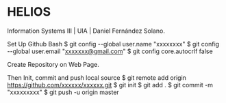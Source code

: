 # HELIOS
Information Systems III | UIA | Daniel Fernández Solano.

Set Up Github Bash
$ git config --global user.name "xxxxxxxx"
$ git config --global user.email "xxxxxxx@gmail.com"
$ git config core.autocrlf false

Create Repository on Web Page.

Then Init, commit and push local source
$ git remote add origin https://github.com/xxxxxx/xxxxxx.git
$ git init
$ git add .
$ git commit -m "xxxxxxxxx"
$ git push -u origin master

